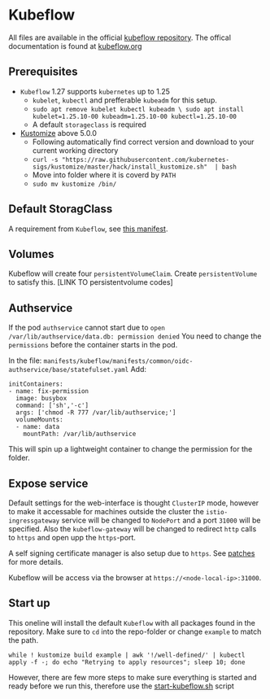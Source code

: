 # Kubeflow
All files are available in the official [kubeflow repository](https://github.com/kubeflow/manifests). The offical documentation is found at [kubeflow.org](https://www.kubeflow.org/)

## Prerequisites 
- `Kubeflow` 1.27 supports `kubernetes` up to 1.25
  - `kubelet`, `kubectl` and prefferable `kubeadm` for this setup.
  - `sudo apt remove kubelet kubectl kubeadm \ sudo apt install kubelet=1.25.10-00 kubeadm=1.25.10-00 kubectl=1.25.10-00`
  - A default `storageclass` is required
- [Kustomize](https://kubectl.docs.kubernetes.io/installation/kustomize/binaries/) above 5.0.0
  - Following automatically find correct version and download to your current working directory
  - `curl -s "https://raw.githubusercontent.com/kubernetes-sigs/kustomize/master/hack/install_kustomize.sh"  | bash`
  - Move into folder where it is coverd by `PATH`
  - `sudo mv kustomize /bin/`

## Default StoragClass
A requirement from `Kubeflow`, see [this manifest](../manifests/kubeflow/patches/storageclasses.yaml).

## Volumes
Kubeflow will create four `persistentVolumeClaim`. Create `persistentVolume` to satisfy this.
[LINK TO persistentvolume codes]
## Authservice
If the pod `authservice` cannot start due to `open /var/lib/authservice/data.db: permission denied`
You need to change the `permissions` before the container starts in the pod.

In the file: `manifests/kubeflow/manifests/common/oidc-authservice/base/statefulset.yaml`
Add:
```
initContainers:
- name: fix-permission
  image: busybox
  command: ['sh','-c']
  args: ['chmod -R 777 /var/lib/authservice;']
  volumeMounts:
  - name: data
    mountPath: /var/lib/authservice
```
This will spin up a lightweight container to change the permission for the folder.

## Expose service
Default settings for the web-interface is thought `ClusterIP` mode, however to make it accessable for machines outside the cluster the `istio-ingressgateway` service will be changed to `NodePort` and a port `31000` will be specified. Also the `kubeflow-gateway` will be changed to redirect `http` calls to `https` and open upp the `https`-port. 

A self signing certificate manager is also setup due to `https`. See [patches](../manifests/kubeflow/patches) for more details.


Kubeflow will be access via the browser at `https://<node-local-ip>:31000`.

## Start up

This oneline will install the default `Kubeflow` with all packages found in the repository. Make sure to `cd` into the repo-folder or change `example` to match the path.
```
while ! kustomize build example | awk '!/well-defined/' | kubectl apply -f -; do echo "Retrying to apply resources"; sleep 10; done
```
However, there are few more steps to make sure everything is started and ready before we run this, therefore use the [start-kubeflow.sh](../scripts/start-kubeflow.sh) script




